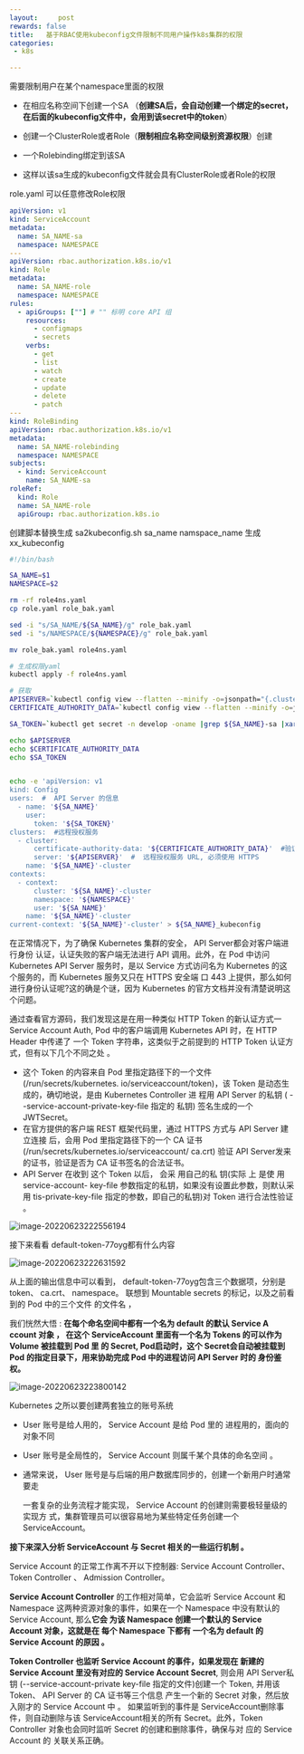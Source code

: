 ```yaml
---
layout:     post
rewards: false
title:   基于RBAC使用kubeconfig文件限制不同用户操作k8s集群的权限
categories:
 - k8s

---
```


需要限制用户在某个namespace里面的权限

-  在相应名称空间下创建一个SA （**创建SA后，会自动创建一个绑定的secret，在后面的kubeconfig文件中，会用到该secret中的token**）

- 创建一个ClusterRole或者Role（**限制相应名称空间级别资源权限**）创建
- 一个Rolebinding绑定到该SA
- 这样以该sa生成的kubeconfig文件就会具有ClusterRole或者Role的权限



role.yaml  可以任意修改Role权限

```yaml
apiVersion: v1
kind: ServiceAccount
metadata:
  name: SA_NAME-sa
  namespace: NAMESPACE
---
apiVersion: rbac.authorization.k8s.io/v1
kind: Role
metadata:
  name: SA_NAME-role
  namespace: NAMESPACE
rules:
  - apiGroups: [""] # "" 标明 core API 组
    resources:
      - configmaps
      - secrets
    verbs:
      - get
      - list
      - watch
      - create
      - update
      - delete
      - patch
---
kind: RoleBinding
apiVersion: rbac.authorization.k8s.io/v1
metadata:
  name: SA_NAME-rolebinding
  namespace: NAMESPACE
subjects:
  - kind: ServiceAccount
    name: SA_NAME-sa
roleRef:
  kind: Role
  name: SA_NAME-role
  apiGroup: rbac.authorization.k8s.io

```



创建脚本替换生成 sa2kubeconfig.sh sa_name namspace_name  生成xx_kubeconfig

```sh
#!/bin/bash

SA_NAME=$1
NAMESPACE=$2

rm -rf role4ns.yaml
cp role.yaml role_bak.yaml

sed -i "s/SA_NAME/${SA_NAME}/g" role_bak.yaml
sed -i "s/NAMESPACE/${NAMESPACE}/g" role_bak.yaml

mv role_bak.yaml role4ns.yaml

# 生成权限yaml
kubectl apply -f role4ns.yaml

# 获取
APISERVER=`kubectl config view --flatten --minify -o=jsonpath="{.clusters[0].cluster.server}"`
CERTIFICATE_AUTHORITY_DATA=`kubectl config view --flatten --minify -o=jsonpath="{.clusters[0].cluster.certificate-authority-data}"`

SA_TOKEN=`kubectl get secret -n develop -oname |grep ${SA_NAME}-sa |xargs kubectl describe -n ${NAMESPACE} |grep token: |awk '{print $2}'`

echo $APISERVER
echo $CERTIFICATE_AUTHORITY_DATA
echo $SA_TOKEN


echo -e 'apiVersion: v1
kind: Config
users:  #  API Server 的信息
  - name: '${SA_NAME}'
    user:
      token: '${SA_TOKEN}'
clusters:  #远程授权服务
  - cluster:
      certificate-authority-data: '${CERTIFICATE_AUTHORITY_DATA}'  #验证远程授权服务的 CA证书
      server: '${APISERVER}'  #  远程授权服务 URL, 必须使用 HTTPS
    name: '${SA_NAME}'-cluster
contexts:
  - context:
      cluster: '${SA_NAME}'-cluster
      namespace: '${NAMESPACE}'
      user: '${SA_NAME}'
    name: '${SA_NAME}'-cluster
current-context: '${SA_NAME}'-cluster' > ${SA_NAME}_kubeconfig
```

在正常情况下，为了确保 Kubernetes 集群的安全， API Server都会对客户端进行身份 认证，认证失败的客户端无法进行 API 调用。此外，在 Pod 中访问 Kubernetes API Server 服务时，是以 Service 方式访问名为 Kubernetes 的这个服务的，而 Kubernetes 服务又只在 HTTPS 安全端 口 443 上提供，那么如何进行身份认证呢?这的确是个谜，因为 Kubernetes 的官方文档并没有清楚说明这个问题。

通过查看官方源码，我们发现这是在用一种类似 HTTP Token 的新认证方式一 Service Account Auth, Pod 中的客户端调用 Kubernetes API 时，在 HTTP Header 中传递了 一个 Token 字符串，这类似于之前提到的 HTTP Token 认证方式，但有以下几个不同之处 。

- 这个 Token 的内容来自 Pod 里指定路径下的一个文件 (/run/secrets/kubernetes. io/serviceaccount/token)，该 Token 是动态生成的，确切地说，是由 Kubernetes Controller 进 程用 API Server 的私钥 ( --service-account-private-key-file 指定的 私钥) 签名生成的一个 JWTSecret。
- 在官方提供的客户端 REST 框架代码里，通过 HTTPS 方式与 API Server 建立连接 后，会用 Pod 里指定路径下的一个 CA 证书 (/run/secrets/kubernetes.io/serviceaccount/ ca.crt) 验证 API Server发来的证书，验证是否为 CA 证书签名的合法证书。
- API Server 在收到 这个 Token 以后， 会采 用自己的私 钥(实际 上 是使 用 service-account- key-file 参数指定的私钥，如果没有设置此参数，则默认采用 tis-private-key-file 指定的参数，即自己的私钥)对 Token 进行合法性验证 。

![image-20220623222556194](https://cdn.jsdelivr.net/gh/631068264/img/e6c9d24egy1h3ijnpzexjj21460fejsq.jpg)



接下来看看 default-token-77oyg都有什么内容

![image-20220623222631592](https://cdn.jsdelivr.net/gh/631068264/img/e6c9d24egy1h3ijoaslonj21400u0gqs.jpg)



从上面的输出信息中可以看到， default-token-77oyg包含三个数据项，分别是 token、 ca.crt、 namespace。 联想到 Mountable secrets 的标记，以及之前看到的 Pod 中的三个文件 的文件名 ，

我们恍然大悟 : **在每个命名空间中都有一个名为 default 的默认 Service A ccount 对象 ， 在这个 ServiceAccount 里面有一个名为 Tokens 的可以作为 Volume 被挂载到 Pod 里 的 Secret, Pod启动时，这个 Secret会自动被挂载到 Pod 的指定目录下，用来协助完成 Pod 中的进程访问 API Server 时的 身份鉴权。**

![image-20220623223800142](https://cdn.jsdelivr.net/gh/631068264/img/e6c9d24egy1h3ik08i4thj21pe0p8gpa.jpg)

Kubernetes 之所以要创建两套独立的账号系统

- User 账号是给人用的， Service Account 是给 Pod 里的 进程用的，面向的对象不同 

- User 账号是全局性的， Service Account 则属千某个具体的命名空间 。

- 通常来说， User 账号是与后端的用户数据库同步的，创建一个新用户时通常要走

  一套复杂的业务流程才能实现， Service Account 的创建则需要极轻量级的实现方 式，集群管理员可以很容易地为某些特定任务创建一个 ServiceAccount。

**接下来深入分析 ServiceAccount 与 Secret 相关的一些运行机制 。**

Service Account 的正常工作离不开以下控制器: Service Account Controller、 Token Controller 、 Admission Controller。

**Service Account Controller** 的工作相对简单，它会监听 Service Account 和 Namespace 这两种资源对象的事件，如果在一个 Namespace 中没有默认的 Service Account, 那么**它会 为该 Namespace 创建一个默认的 Service Account 对象，这就是在 每个 Namespace 下都有 一个名为 default 的 Service Account 的原因 。**

**Token Controller 也监听 Service Account 的事件，如果发现在 新建的 Service Account 里没有对应的 Service Account Secret**, 则会用 API Server私钥 (--service-account-private­ key-file 指定的文件)创建一个 Token, 并用该 Token、 API Server 的 CA 证书等三个信息 产生一个新的 Secret 对象，然后放入刚才的 Service Account 中 。 如果监听到的事件是 ServiceAccount删除事件，则自动删除与该 ServiceAccount相关的所有 Secret。此外，Token Controller 对象也会同时监听 Secret 的创建和删除事件，确保与对 应的 Service Account 的 关联关系正确。
